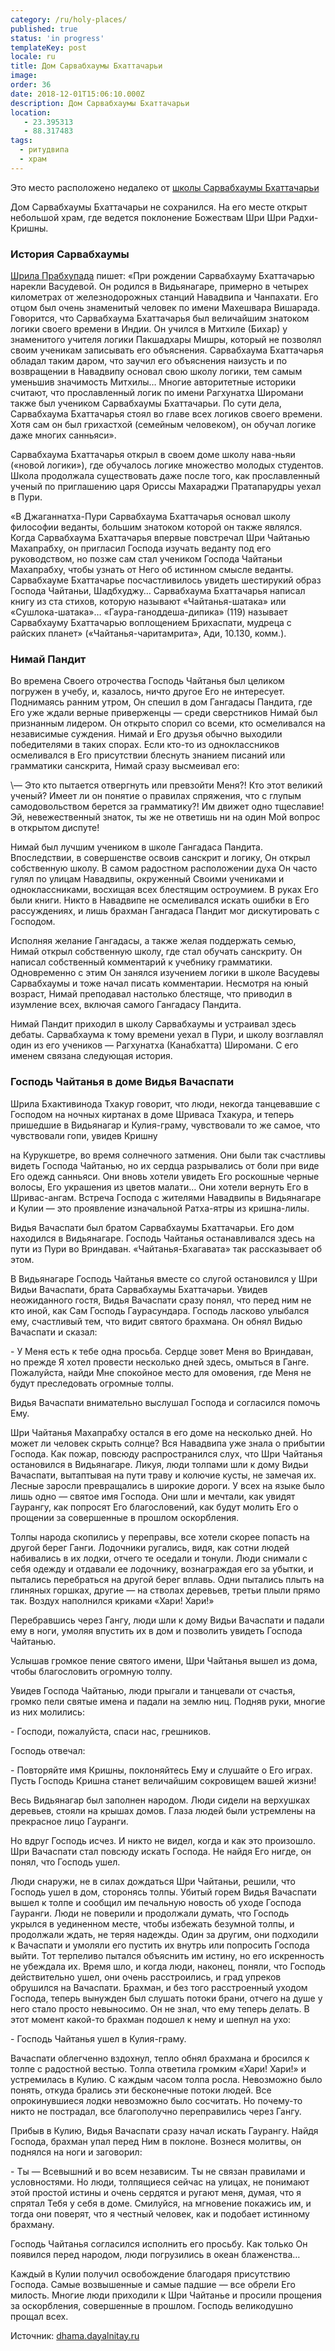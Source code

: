 ```yaml
---
category: /ru/holy-places/
published: true
status: 'in progress'
templateKey: post
locale: ru
title: Дом Сарвабхаумы Бхаттачарьи
image:
order: 36
date: 2018-12-01T15:06:10.000Z
description: Дом Сарвабхаумы Бхаттачарьи
location:
   - 23.395313
   - 88.317483
tags:
  - ритудвипа
  - храм
---
```


Это место расположено недалеко от [школы Сарвабхаумы Бхаттачарьи](/ru/sarvabhauma-bhattacharya-school)

Дом Сарвабхаумы Бхаттачарьи не сохранился. На его месте открыт небольшой храм, где ведется поклонение Божествам Шри Шри Радхи-Кришны.

### История Сарвабхаумы
[Шрила Прабхупада](/ru/srila-prabhupada) пишет: «При рождении Сарвабхауму Бхаттачарью нарекли Васудевой. Он родился в Видьянагаре, примерно в четырех километрах от железнодорожных станций Навадвипа и Чанпахати. Его отцом был очень знаменитый человек по имени Махешвара Вишарада. Говорится, что Сарвабхаума Бхаттачарья был величайшим знатоком логики своего времени в Индии. Он учился в Митхиле (Бихар) у знаменитого учителя логики Пакшадхары Мишры, который не позволял своим ученикам записывать его объяснения. Сарвабхаума Бхаттачарья обладал таким даром, что заучил его объяснения наизусть и по возвращении в Навадвипу основал свою школу логики, тем самым уменьшив значимость Митхилы… Многие авторитетные историки считают, что прославленный логик по имени Рагхунатха Широмани также был учеником Сарвабхаумы Бхаттачарьи. По сути дела, Сарвабхаума Бхаттачарья стоял во главе всех логиков своего времени. Хотя сам он был грихастхой (семейным человеком), он обучал логике даже многих санньяси».

Сарвабхаума Бхаттачарья открыл в своем доме школу нава-ньяи («новой логики»), где обучалось логике множество молодых студентов. Школа продолжала существовать даже после того, как прославленный ученый по приглашению царя Ориссы Махараджи Пратапарудры уехал в Пури.

«В Джаганнатха-Пури Сарвабхаума Бхаттачарья основал школу философии веданты, большим знатоком которой он также являлся. Когда Сарвабхаума Бхаттачарья впервые повстречал Шри Чайтанью Махапрабху, он пригласил Господа изучать веданту под его руководством, но позже сам стал учеником Господа Чайтаньи Махапрабху, чтобы узнать от Него об истинном смысле веданты. Сарвабхауме Бхаттачарье посчастливилось увидеть шестирукий образ Господа Чайтаньи, Шадбхуджу… Сарвабхаума Бхаттачарья написал книгу из ста стихов, которую называют «Чайтанья-шатака» или «Сушлока-шатака»… «Гаура-ганоддеша-дипика» (119) называет Сарвабхауму Бхаттачарью воплощением Брихаспати, мудреца с райских планет» («Чайтанья-чаритамрита», Ади, 10.130, комм.).

### Нимай Пандит
Во времена Своего отрочества Господь Чайтанья был целиком погружен в учебу, и, казалось, ничто другое Его не интересует. Поднимаясь ранним утром, Он спешил в дом Гангадасы Пандита, где Его уже ждали верные приверженцы — среди сверстников Нимай был признанным лидером. Он открыто спорил со всеми, кто осмеливался на независимые суждения. Нимай и Его друзья обычно выходили победителями в таких спорах. Если кто-то из одноклассников осмеливался в Его присутствии блеснуть знанием писаний или грамматики санскрита, Нимай сразу высмеивал его:

\— Это кто пытается отвергнуть или превзойти Меня?! Кто этот великий ученый? Имеет ли он понятие о правилах спряжения, что с глупым самодовольством берется за грамматику?! Им движет одно тщеславие! Эй, невежественный знаток, ты же не ответишь ни на один Мой вопрос в открытом диспуте!

Нимай был лучшим учеником в школе Гангадаса Пандита. Впоследствии, в совершенстве освоив санскрит и логику, Он открыл собственную школу. В самом радостном расположении духа Он часто гулял по улицам Навадвипы, окруженный Своими учениками и одноклассниками, восхищая всех блестящим остроумием. В руках Его были книги. Никто в Навадвипе не осмеливался искать ошибки в Его рассуждениях, и лишь брахман Гангадаса Пандит мог дискутировать с Господом.

Исполняя желание Гангадасы, а также желая поддержать семью, Нимай открыл собственную школу, где стал обучать санскриту. Он написал собственный комментарий к учебнику грамматики. Одновременно с этим Он занялся изучением логики в школе Васудевы Сарвабхаумы и тоже начал писать комментарии. Несмотря на юный возраст, Нимай преподавал настолько блестяще, что приводил в изумление всех, включая самого Гангадасу Пандита.

Нимай Пандит приходил в школу Сарвабхаумы и устраивал здесь дебаты. Сарвабхаума к тому времени уехал в Пури, и школу возглавлял один из его учеников — Рагхунатха (Канабхатта) Широмани. С его именем связана следующая история.

### Господь Чайтанья в доме Видья Вачаспати
Шрила Бхактивинода Тхакур говорит, что люди, некогда танцевавшие с Господом на ночных киртанах в доме Шриваса Тхакура, и теперь пришедшие в Видьянагар и Кулия-граму, чувствовали то же самое, что чувствовали гопи, увидев Кришну

на Курукшетре, во время солнечного затмения. Они были так счастливы видеть Господа Чайтанью, но их сердца разрывались от боли при виде Его одежд санньяси. Они вновь хотели увидеть Его роскошные черные волосы, Его украшения из цветов малати… Они хотели вернуть Его в Шривас-ангам. Встреча Господа с жителями Навадвипы в Видьянагаре и Кулии — это проявление изначальной Ратха-ятры из кришна-лилы.

Видья Вачаспати был братом Сарвабхаумы Бхаттачарьи. Его дом находился в Видьянагаре. Господь Чайтанья останавливался здесь на пути из Пури во Вриндаван. «Чайтанья-Бхагавата» так рассказывает об этом.

В Видьянагаре Господь Чайтанья вместе со слугой остановился у Шри Видьи Вачаспати, брата Сарвабхаумы Бхаттачарьи. Увидев неожиданного гостя, Видья Вачаспати сразу понял, что перед ним не кто иной, как Сам Господь Гаурасундара. Господь ласково улыбался ему, счастливый тем, что видит святого брахмана. Он обнял Видью Вачаспати и сказал:

\- У Меня есть к тебе одна просьба. Сердце зовет Меня во Вриндаван, но прежде Я хотел провести несколько дней здесь, омыться в Ганге. Пожалуйста, найди Мне спокойное место для омовения, где Меня не будут преследовать огромные толпы.

Видья Вачаспати внимательно выслушал Господа и согласился помочь Ему.

Шри Чайтанья Махапрабху остался в его доме на несколько дней. Но может ли человек скрыть солнце? Вся Навадвипа уже знала о прибытии Господа. Как пожар, повсюду распространился слух, что Шри Чайтанья остановился в Видьянагаре. Ликуя, люди толпами шли к дому Видьи Вачаспати, вытаптывая на пути траву и колючие кусты, не замечая их. Лесные заросли превращались в широкие дороги. У всех на языке было лишь одно — святое имя Господа. Они шли и мечтали, как увидят Гаурангу, как попросят Его благословений, как будут молить Его о прощении за совершенные в прошлом оскорбления.

Толпы народа скопились у переправы, все хотели скорее попасть на другой берег Ганги. Лодочники ругались, видя, как сотни людей набивались в их лодки, отчего те оседали и тонули. Люди снимали с себя одежду и отдавали ее лодочнику, вознаграждая его за убытки, и пытались перебраться на другой берег вплавь. Одни пытались плыть на глиняных горшках, другие — на стволах деревьев, третьи плыли прямо так. Воздух наполнился криками «Хари! Хари!»

Перебравшись через Гангу, люди шли к дому Видьи Вачаспати и падали ему в ноги, умоляя впустить их в дом и позволить увидеть Господа Чайтанью.

Услышав громкое пение святого имени, Шри Чайтанья вышел из дома, чтобы благословить огромную толпу.

Увидев Господа Чайтанью, люди прыгали и танцевали от счастья, громко пели святые имена и падали на землю ниц. Подняв руки, многие из них молились:

\- Господи, пожалуйста, спаси нас, грешников.

Господь отвечал:

\- Повторяйте имя Кришны, поклоняйтесь Ему и слушайте о Его играх. Пусть Господь Кришна станет величайшим сокровищем вашей жизни!

Весь Видьянагар был заполнен народом. Люди сидели на верхушках деревьев, стояли на крышах домов. Глаза людей были устремлены на прекрасное лицо Гауранги.

Но вдруг Господь исчез. И никто не видел, когда и как это произошло. Шри Вачаспати стал повсюду искать Господа. Не найдя Его нигде, он понял, что Господь ушел.

Люди снаружи, не в силах дождаться Шри Чайтаньи, решили, что Господь ушел в дом, сторонясь толпы. Убитый горем Видья Вачаспати вышел к толпе и сообщил им печальную новость об уходе Господа Гауранги. Люди не поверили и продолжали думать, что Господь укрылся в уединенном месте, чтобы избежать безумной толпы, и продолжали ждать, не теряя надежды. Один за другим, они подходили к Вачаспати и умоляли его пустить их внутрь или попросить Господа выйти. Тот терпеливо пытался объяснить им истину, но его искренность не убеждала их. Время шло, и когда люди, наконец, поняли, что Господь действительно ушел, они очень расстроились, и град упреков обрушился на Вачаспати. Брахман, и без того расстроенный уходом Господа, теперь вынужден был слушать потоки брани, отчего на душе у него стало просто невыносимо. Он не знал, что ему теперь делать. В этот момент какой-то брахман подошел к нему и шепнул на ухо:

\- Господь Чайтанья ушел в Кулия-граму.

Вачаспати облегченно вздохнул, тепло обнял брахмана и бросился к толпе с радостной вестью. Толпа ответила громким «Хари! Хари!» и устремилась в Кулию. С каждым часом толпа росла. Невозможно было понять, откуда брались эти бесконечные потоки людей. Все опрокинувшиеся лодки невозможно было сосчитать. Но почему-то никто не пострадал, все благополучно переправились через Гангу.

Прибыв в Кулию, Видья Вачаспати сразу начал искать Гаурангу. Найдя Господа, брахман упал перед Ним в поклоне. Вознеся молитвы, он поднялся на ноги и заговорил:

\- Ты — Всевышний и во всем независим. Ты не связан правилами и условностями. Но люди, толпящиеся сейчас на улицах, не понимают этой простой истины и очень сердятся и ругают меня, думая, что я спрятал Тебя у себя в доме. Смилуйся, на мгновение покажись им, и тогда они поверят, что я честный человек, как и подобает истинному брахману.

Господь Чайтанья согласился исполнить его просьбу. Как только Он появился перед народом, люди погрузились в океан блаженства…

Каждый в Кулии получил освобождение благодаря присутствию Господа. Самые возвышенные и самые падшие — все обрели Его милость. Многие люди приходили к Шри Чайтанье и просили прощения за оскорбления, совершенные в прошлом. Господь великодушно прощал всех.

Источник: [dhama.dayalnitay.ru](http://dhama.dayalnitay.ru/)

<tbd locale="ru" url="mailto:haribol@mayapur.live"></tbd>
